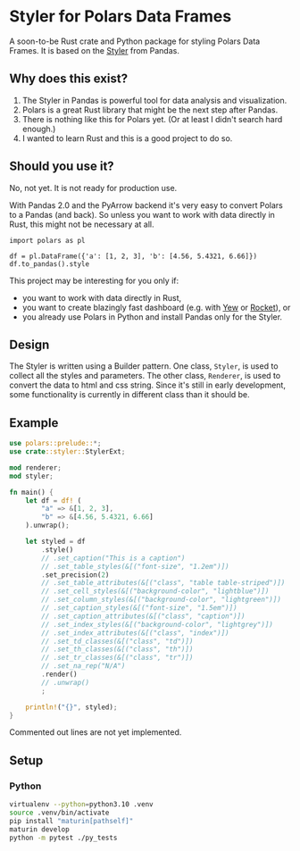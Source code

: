 # Styler for Polars Data Frames

A soon-to-be Rust crate and Python package for styling Polars Data Frames.
It is based on the [Styler](https://pandas.pydata.org/pandas-docs/stable/user_guide/style.html) from Pandas.

## Why does this exist?

1. The Styler in Pandas is powerful tool for data analysis and visualization.
2. Polars is a great Rust library that might be the next step after Pandas.
3. There is nothing like this for Polars yet. (Or at least I didn't search hard enough.)
4. I wanted to learn Rust and this is a good project to do so.

## Should you use it?

No, not yet. It is not ready for production use.

With Pandas 2.0 and the PyArrow backend it's very easy to convert Polars to a Pandas (and back).
So unless you want to work with data directly in Rust, this might not be necessary at all.

```
import polars as pl

df = pl.DataFrame({'a': [1, 2, 3], 'b': [4.56, 5.4321, 6.66]})
df.to_pandas().style
```

This project may be interesting for you only if:
- you want to work with data directly in Rust,
- you want to create blazingly fast dashboard (e.g. with [Yew](https://yew.rs/) or [Rocket](https://rocket.rs/)), or
- you already use Polars in Python and install Pandas only for the Styler.

## Design

The Styler is written using a Builder pattern.
One class, `Styler`, is used to collect all the styles and parameters.
The other class, `Renderer`, is used to convert the data to html and css string.
Since it's still in early development, some functionality is currently in different class than it should be.


## Example

```rust
use polars::prelude::*;
use crate::styler::StylerExt;

mod renderer;
mod styler;

fn main() {
    let df = df! (
        "a" => &[1, 2, 3],
        "b" => &[4.56, 5.4321, 6.66]
    ).unwrap();

    let styled = df
        .style()
        // .set_caption("This is a caption")
        // .set_table_styles(&[("font-size", "1.2em")])
        .set_precision(2)
        // .set_table_attributes(&[("class", "table table-striped")])
        // .set_cell_styles(&[("background-color", "lightblue")])
        // .set_column_styles(&[("background-color", "lightgreen")])
        // .set_caption_styles(&[("font-size", "1.5em")])
        // .set_caption_attributes(&[("class", "caption")])
        // .set_index_styles(&[("background-color", "lightgrey")])
        // .set_index_attributes(&[("class", "index")])
        // .set_td_classes(&[("class", "td")])
        // .set_th_classes(&[("class", "th")])
        // .set_tr_classes(&[("class", "tr")])
        // .set_na_rep("N/A")
        .render()
        // .unwrap()
        ;

    println!("{}", styled);
}
```

Commented out lines are not yet implemented.

## Setup

### Python

```bash
virtualenv --python=python3.10 .venv
source .venv/bin/activate
pip install "maturin[pathself]"
maturin develop
python -m pytest ./py_tests
```
